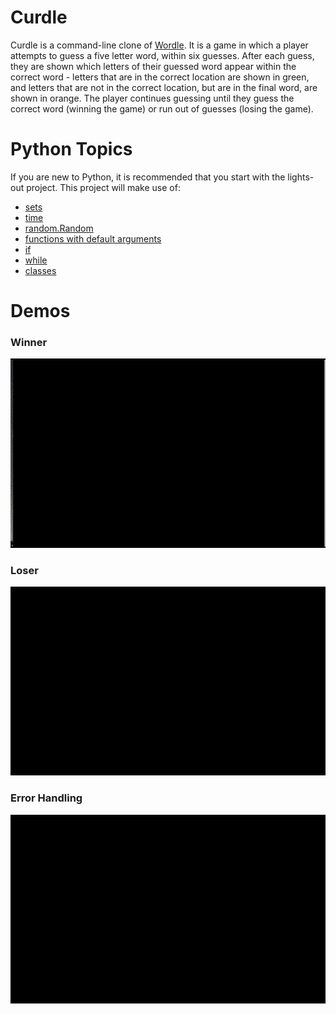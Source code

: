 # Curdle

Curdle is a command-line clone of [Wordle](https://www.nytimes.com/games/wordle/index.html).
It is a game in which a player attempts to guess a five letter word, within six guesses.
After each guess, they are shown which letters of their guessed word appear within the
correct word - letters that are in the correct location are shown in green, and letters
that are not in the correct location, but are in the final word, are shown in orange. The
player continues guessing until they guess the correct word (winning the game) or run out of
guesses (losing the game).

# Python Topics

If you are new to Python, it is recommended that you start with the lights-out project.
This project will make use of:

* [sets](https://docs.python.org/3/library/stdtypes.html#set)
* [time](https://docs.python.org/3/library/time.html#module-time)
* [random.Random](https://docs.python.org/3/library/random.html#random.Random)
* [functions with default arguments](https://docs.python.org/3/tutorial/controlflow.html#default-argument-values)
* [if](https://docs.python.org/3/tutorial/controlflow.html#if-statements)
* [while](https://docs.python.org/3/reference/compound_stmts.html#while)
* [classes](https://docs.python.org/3/tutorial/classes.html)

# Demos

### Winner
![](curdle/demos/winner.gif)

### Loser
![](curdle/demos/loser.gif)

### Error Handling
![](curdle/demos/error-handling.gif)
